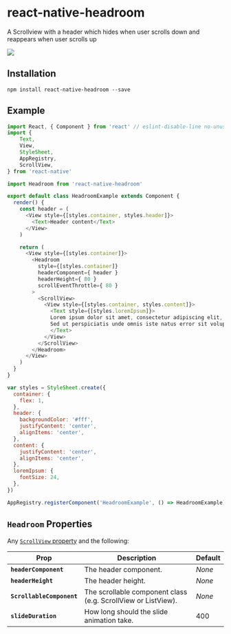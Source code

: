 # react-native-headroom

A Scrollview with a header which hides when user scrolls down and reappears when user scrolls up

![](https://raw.githubusercontent.com/abrenaut/react-native-headroom/master/screenshot.gif)

## Installation

```npm install react-native-headroom --save```

## Example

```js
import React, { Component } from 'react' // eslint-disable-line no-unused-vars
import {
    Text,
    View,
    StyleSheet,
    AppRegistry,
    ScrollView,
} from 'react-native'

import Headroom from 'react-native-headroom'

export default class HeadroomExample extends Component {
  render() {
    const header = (
      <View style={[styles.container, styles.header]}>
        <Text>Header content</Text>
      </View>
    )

    return (
      <View style={[styles.container]}>
        <Headroom
          style={[styles.container]}
          headerComponent={ header }
          headerHeight={ 80 }
          scrollEventThrottle={ 80 }
        >
          <ScrollView>
            <View style={[styles.container, styles.content]}>
              <Text style={[styles.loremIpsum]}>
              Lorem ipsum dolor sit amet, consectetur adipiscing elit, sed do eiusmod tempor incididunt ut labore et dolore magna aliqua. Ut enim ad minim veniam, quis nostrud exercitation ullamco laboris nisi ut aliquip ex ea commodo consequat. Duis aute irure dolor in reprehenderit in voluptate velit esse cillum dolore eu fugiat nulla pariatur. Excepteur sint occaecat cupidatat non proident, sunt in culpa qui officia deserunt mollit anim id est laborum.
              Sed ut perspiciatis unde omnis iste natus error sit voluptatem accusantium doloremque laudantium, totam rem aperiam, eaque ipsa quae ab illo inventore veritatis et quasi architecto beatae vitae dicta sunt explicabo. Nemo enim ipsam voluptatem quia voluptas sit aspernatur aut odit aut fugit, sed quia consequuntur magni dolores eos qui ratione voluptatem sequi nesciunt. Neque porro quisquam est, qui dolorem ipsum quia dolor sit amet, consectetur, adipisci velit, sed quia non numquam eius modi tempora incidunt ut labore et dolore magnam aliquam quaerat voluptatem. Ut enim ad minima veniam, quis nostrum exercitationem ullam corporis suscipit laboriosam, nisi ut aliquid ex ea commodi consequatur? Quis autem vel eum iure reprehenderit qui in ea voluptate velit esse quam nihil molestiae consequatur, vel illum qui dolorem eum fugiat quo voluptas nulla pariatur?
              </Text>
            </View>
          </ScrollView>
        </Headroom>
      </View>
    )
  }
}

var styles = StyleSheet.create({
  container: {
    flex: 1,
  },
  header: {
    backgroundColor: '#fff',
    justifyContent: 'center',
    alignItems: 'center',
  },
  content: {
    justifyContent: 'center',
    alignItems: 'center',
  },
  loremIpsum: {
    fontSize: 24,
  },
})

AppRegistry.registerComponent('HeadroomExample', () => HeadroomExample)
```

## `Headroom` Properties

Any [`ScrollView` property](http://facebook.github.io/react-native/docs/scrollview.html) and the following:

| Prop | Description | Default |
|---|---|---|
|**`headerComponent`**|The header component. |*None*|
|**`headerHeight`**|The header height. |*None*|
|**`ScrollableComponent`**|The scrollable component class (e.g. ScrollView or ListView). |*None*|
|**`slideDuration`**|How long should the slide animation take. |400|
